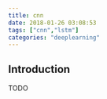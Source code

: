 ```yaml
---
title: cnn
date: 2018-01-26 03:08:53
tags: ["cnn","lstm"]
categories: "deeplearning"
---
```



## Introduction

TODO
